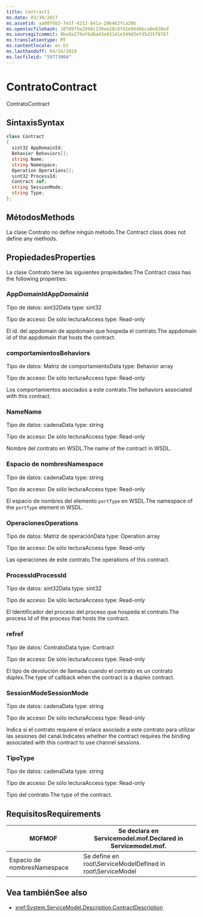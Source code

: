 ```yaml
---
title: Contract1
ms.date: 03/30/2017
ms.assetid: aa00f6b3-7e1f-4213-841a-206463fca20b
ms.openlocfilehash: 10789f9a2940c239ae20c8fd1e9d48bca0e820ed
ms.sourcegitcommit: 0be8a279af6d8a43e03141e349d3efd5d35f8767
ms.translationtype: MT
ms.contentlocale: es-ES
ms.lasthandoff: 04/18/2019
ms.locfileid: "59773004"
---
```

# <a name="contract"></a><span data-ttu-id="805b0-102">Contrato</span><span class="sxs-lookup"><span data-stu-id="805b0-102">Contract</span></span>
<span data-ttu-id="805b0-103">Contrato</span><span class="sxs-lookup"><span data-stu-id="805b0-103">Contract</span></span>  
  
## <a name="syntax"></a><span data-ttu-id="805b0-104">Sintaxis</span><span class="sxs-lookup"><span data-stu-id="805b0-104">Syntax</span></span>  
  
```csharp
class Contract  
{  
  sint32 AppDomainId;  
  Behavior Behaviors[];  
  string Name;  
  string Namespace;  
  Operation Operations[];  
  sint32 ProcessId;  
  Contract ref;  
  string SessionMode;  
  string Type;  
};  
```  
  
## <a name="methods"></a><span data-ttu-id="805b0-105">Métodos</span><span class="sxs-lookup"><span data-stu-id="805b0-105">Methods</span></span>  
 <span data-ttu-id="805b0-106">La clase Contrato no define ningún método.</span><span class="sxs-lookup"><span data-stu-id="805b0-106">The Contract class does not define any methods.</span></span>  
  
## <a name="properties"></a><span data-ttu-id="805b0-107">Propiedades</span><span class="sxs-lookup"><span data-stu-id="805b0-107">Properties</span></span>  
 <span data-ttu-id="805b0-108">La clase Contrato tiene las siguientes propiedades:</span><span class="sxs-lookup"><span data-stu-id="805b0-108">The Contract class has the following properties:</span></span>  
  
### <a name="appdomainid"></a><span data-ttu-id="805b0-109">AppDomainId</span><span class="sxs-lookup"><span data-stu-id="805b0-109">AppDomainId</span></span>  
 <span data-ttu-id="805b0-110">Tipo de datos: sint32</span><span class="sxs-lookup"><span data-stu-id="805b0-110">Data type: sint32</span></span>  
  
 <span data-ttu-id="805b0-111">Tipo de acceso: De sólo lectura</span><span class="sxs-lookup"><span data-stu-id="805b0-111">Access type: Read-only</span></span>  
  
 <span data-ttu-id="805b0-112">El id. del appdomain de appdomain que hospeda el contrato.</span><span class="sxs-lookup"><span data-stu-id="805b0-112">The appdomain id of the appdomain that hosts the contract.</span></span>  
  
### <a name="behaviors"></a><span data-ttu-id="805b0-113">comportamientos</span><span class="sxs-lookup"><span data-stu-id="805b0-113">Behaviors</span></span>  
 <span data-ttu-id="805b0-114">Tipo de datos: Matriz de comportamiento</span><span class="sxs-lookup"><span data-stu-id="805b0-114">Data type: Behavior array</span></span>  
  
 <span data-ttu-id="805b0-115">Tipo de acceso: De sólo lectura</span><span class="sxs-lookup"><span data-stu-id="805b0-115">Access type: Read-only</span></span>  
  
 <span data-ttu-id="805b0-116">Los comportamientos asociados a este contrato.</span><span class="sxs-lookup"><span data-stu-id="805b0-116">The behaviors associated with this contract.</span></span>  
  
### <a name="name"></a><span data-ttu-id="805b0-117">Name</span><span class="sxs-lookup"><span data-stu-id="805b0-117">Name</span></span>  
 <span data-ttu-id="805b0-118">Tipo de datos: cadena</span><span class="sxs-lookup"><span data-stu-id="805b0-118">Data type: string</span></span>  
  
 <span data-ttu-id="805b0-119">Tipo de acceso: De sólo lectura</span><span class="sxs-lookup"><span data-stu-id="805b0-119">Access type: Read-only</span></span>  
  
 <span data-ttu-id="805b0-120">Nombre del contrato en WSDL.</span><span class="sxs-lookup"><span data-stu-id="805b0-120">The name of the contract in WSDL.</span></span>  
  
### <a name="namespace"></a><span data-ttu-id="805b0-121">Espacio de nombres</span><span class="sxs-lookup"><span data-stu-id="805b0-121">Namespace</span></span>  
 <span data-ttu-id="805b0-122">Tipo de datos: cadena</span><span class="sxs-lookup"><span data-stu-id="805b0-122">Data type: string</span></span>  
  
 <span data-ttu-id="805b0-123">Tipo de acceso: De sólo lectura</span><span class="sxs-lookup"><span data-stu-id="805b0-123">Access type: Read-only</span></span>  
  
 <span data-ttu-id="805b0-124">El espacio de nombres del elemento `portType` en WSDL.</span><span class="sxs-lookup"><span data-stu-id="805b0-124">The namespace of the `portType` element in WSDL.</span></span>  
  
### <a name="operations"></a><span data-ttu-id="805b0-125">Operaciones</span><span class="sxs-lookup"><span data-stu-id="805b0-125">Operations</span></span>  
 <span data-ttu-id="805b0-126">Tipo de datos: Matriz de operación</span><span class="sxs-lookup"><span data-stu-id="805b0-126">Data type: Operation array</span></span>  
  
 <span data-ttu-id="805b0-127">Tipo de acceso: De sólo lectura</span><span class="sxs-lookup"><span data-stu-id="805b0-127">Access type: Read-only</span></span>  
  
 <span data-ttu-id="805b0-128">Las operaciones de este contrato.</span><span class="sxs-lookup"><span data-stu-id="805b0-128">The operations of this contract.</span></span>  
  
### <a name="processid"></a><span data-ttu-id="805b0-129">ProcessId</span><span class="sxs-lookup"><span data-stu-id="805b0-129">ProcessId</span></span>  
 <span data-ttu-id="805b0-130">Tipo de datos: sint32</span><span class="sxs-lookup"><span data-stu-id="805b0-130">Data type: sint32</span></span>  
  
 <span data-ttu-id="805b0-131">Tipo de acceso: De sólo lectura</span><span class="sxs-lookup"><span data-stu-id="805b0-131">Access type: Read-only</span></span>  
  
 <span data-ttu-id="805b0-132">El Identificador del proceso del proceso que hospeda el contrato.</span><span class="sxs-lookup"><span data-stu-id="805b0-132">The process Id of the process that hosts the contract.</span></span>  
  
### <a name="ref"></a><span data-ttu-id="805b0-133">ref</span><span class="sxs-lookup"><span data-stu-id="805b0-133">ref</span></span>  
 <span data-ttu-id="805b0-134">Tipo de datos: Contrato</span><span class="sxs-lookup"><span data-stu-id="805b0-134">Data type: Contract</span></span>  
  
 <span data-ttu-id="805b0-135">Tipo de acceso: De sólo lectura</span><span class="sxs-lookup"><span data-stu-id="805b0-135">Access type: Read-only</span></span>  
  
 <span data-ttu-id="805b0-136">El tipo de devolución de llamada cuando el contrato es un contrato dúplex.</span><span class="sxs-lookup"><span data-stu-id="805b0-136">The type of callback when the contract is a duplex contract.</span></span>  
  
### <a name="sessionmode"></a><span data-ttu-id="805b0-137">SessionMode</span><span class="sxs-lookup"><span data-stu-id="805b0-137">SessionMode</span></span>  
 <span data-ttu-id="805b0-138">Tipo de datos: cadena</span><span class="sxs-lookup"><span data-stu-id="805b0-138">Data type: string</span></span>  
  
 <span data-ttu-id="805b0-139">Tipo de acceso: De sólo lectura</span><span class="sxs-lookup"><span data-stu-id="805b0-139">Access type: Read-only</span></span>  
  
 <span data-ttu-id="805b0-140">Indica si el contrato requiere el enlace asociado a este contrato para utilizar las sesiones del canal.</span><span class="sxs-lookup"><span data-stu-id="805b0-140">Indicates whether the contract requires the binding associated with this contract to use channel sessions.</span></span>  
  
### <a name="type"></a><span data-ttu-id="805b0-141">Tipo</span><span class="sxs-lookup"><span data-stu-id="805b0-141">Type</span></span>  
 <span data-ttu-id="805b0-142">Tipo de datos: cadena</span><span class="sxs-lookup"><span data-stu-id="805b0-142">Data type: string</span></span>  
  
 <span data-ttu-id="805b0-143">Tipo de acceso: De sólo lectura</span><span class="sxs-lookup"><span data-stu-id="805b0-143">Access type: Read-only</span></span>  
  
 <span data-ttu-id="805b0-144">Tipo del contrato.</span><span class="sxs-lookup"><span data-stu-id="805b0-144">The type of the contract.</span></span>  
  
## <a name="requirements"></a><span data-ttu-id="805b0-145">Requisitos</span><span class="sxs-lookup"><span data-stu-id="805b0-145">Requirements</span></span>  
  
|<span data-ttu-id="805b0-146">MOF</span><span class="sxs-lookup"><span data-stu-id="805b0-146">MOF</span></span>|<span data-ttu-id="805b0-147">Se declara en Servicemodel.mof.</span><span class="sxs-lookup"><span data-stu-id="805b0-147">Declared in Servicemodel.mof.</span></span>|  
|---------|-----------------------------------|  
|<span data-ttu-id="805b0-148">Espacio de nombres</span><span class="sxs-lookup"><span data-stu-id="805b0-148">Namespace</span></span>|<span data-ttu-id="805b0-149">Se define en root\ServiceModel</span><span class="sxs-lookup"><span data-stu-id="805b0-149">Defined in root\ServiceModel</span></span>|  
  
## <a name="see-also"></a><span data-ttu-id="805b0-150">Vea también</span><span class="sxs-lookup"><span data-stu-id="805b0-150">See also</span></span>

- <xref:System.ServiceModel.Description.ContractDescription>
